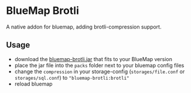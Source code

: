 # BlueMap Brotli
A native addon for bluemap, adding brotli-compression support.

## Usage
- download the [bluemap-brotli.jar](https://github.com/BlueMap-Minecraft/BlueMapBrotli/releases) that fits to your BlueMap version
- place the jar file into the `packs` folder next to your bluemap config files
- change the `compression` in your storage-config (`storages/file.conf` or `storages/sql.conf`) to `"bluemap-brotli:brotli"`
- reload bluemap
